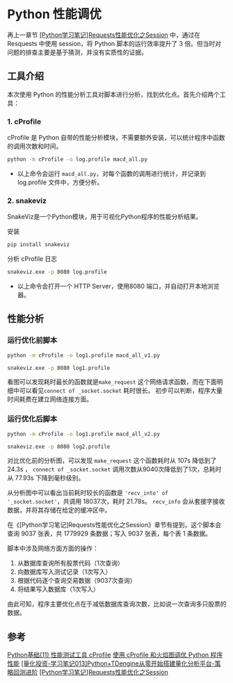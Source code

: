 # Python 性能调优

再上一章节 [[Python学习笔记]Requests性能优化之Session](https://blog.csdn.net/weixin_43700866/article/details/134438926) 中，通过在 Resquests 中使用 session，将 Python 脚本的运行效率提升了 3 倍。但当时对问题的排查主要是基于猜测，并没有实质性的证据。

## 工具介绍

本次使用 Python 的性能分析工具对脚本进行分析，找到优化点。首先介绍两个工具：
### 1. cProfile
cProfile 是 Python 自带的性能分析模块，不需要额外安装，可以统计程序中函数的调用次数和时间。

```bash
python -m cProfile -o log.profile macd_all.py
```
- 以上命令会运行 `macd_all.py`，对每个函数的调用进行统计，并记录到 log.profile 文件中，方便分析。

### 2. snakeviz

SnakeViz是一个Python模块，用于可视化Python程序的性能分析结果。

安装
```bash
pip install snakeviz
```

分析 cProfile 日志
```bash
snakeviz.exe -p 8080 log.profile
```
- 以上命令会打开一个 HTTP Server，使用8080 端口，并自动打开本地浏览器。

## 性能分析
### 运行优化前脚本
```bash
python -m cProfile -o log1.profile macd_all_v1.py

snakeviz.exe -p 8080 log1.profile
```

看图可以发现耗时最长的函数就是`make_request` 这个网络请求函数，而在下面明细中可以看见`connect of _socket.socket` 耗时很长。
初步可以判断，程序大量时间耗费在建立网络连接方面。

### 运行优化后脚本
```bash
python -m cProfile -o log1.profile macd_all_v2.py

snakeviz.exe -p 8080 log2.profile
```

对比优化前的分析图，可以发现 `make_request` 这个函数耗时从 107s 降低到了 24.3s ， `connect of _socket.socket` 调用次数从9040次降低到了1次，总耗时从 77.93s 下降到毫秒级别。

从分析图中可以看出当前耗时较长的函数是 `'recv_into' of '_socket.socket'`，共调用 18037次，耗时 21.78s。
`recv_info` 会从套接字接收数据，并将其存储在给定的缓冲区中。

在《[Python学习笔记]Requests性能优化之Session》章节有提到，这个脚本会查询 9037 张表，共 1779929 条数据；写入 9037 张表，每个表 1 条数据。

脚本中涉及网络方面方面的操作：
1. 从数据库查询所有股票代码（1次查询）
2. 向数据库写入测试记录（1次写入）
3. 根据代码逐个查询交易数据（9037次查询）
4. 将结果写入数据库（1次写入）

由此可知，程序主要优化点在于减低数据库查询次数，比如说一次查询多只股票的数据。




## 参考
[Python基础(11) 性能测试工具 cProfile](https://blog.csdn.net/irving512/article/details/109446870)
[使用 cProfile 和火焰图调优 Python 程序性能](https://zhuanlan.zhihu.com/p/53760922)
[[量化投资-学习笔记013]Python+TDengine从零开始搭建量化分析平台-策略回测进阶](https://blog.csdn.net/weixin_43700866/article/details/134360560)
[[Python学习笔记]Requests性能优化之Session](https://dbadadong.blog.csdn.net/article/details/134438926)
